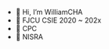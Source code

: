 - 👋 Hi, I’m WilliamCHA
- 👀 FJCU CSIE 2020 ~ 202x
- 🌱 CPC
- 💞️ NISRA

<!---
WilliamChHuAn/WilliamChHuAn is a ✨ special ✨ repository because its `README.md` (this file) appears on your GitHub profile.
You can click the Preview link to take a look at your changes.
--->

